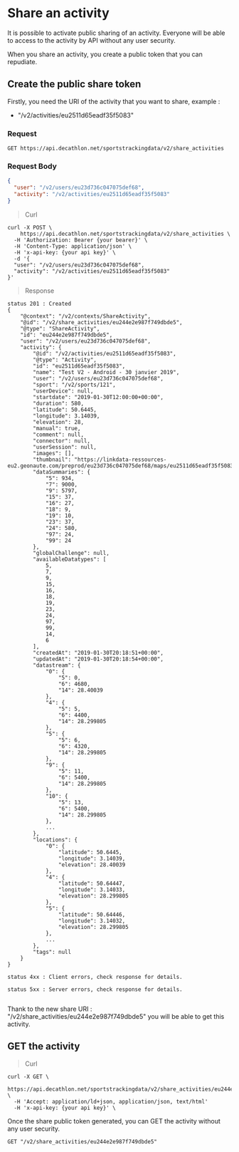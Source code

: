 # Share an activity

It is possible to activate public sharing of an activity.
Everyone will be able to access to the activity by API without any user security.

When you share an activity, you create a public token that you can repudiate.


## Create the public share token

Firstly, you need the URI of the activity that you want to share, example :

* "/v2/activities/eu2511d65eadf35f5083"


### Request

`GET https://api.decathlon.net/sportstrackingdata/v2/share_activities`
 

### Request Body

```json
{
  "user": "/v2/users/eu23d736c047075def68",
  "activity": "/v2/activities/eu2511d65eadf35f5083"
}
```


> Curl


```shell
curl -X POST \
    https://api.decathlon.net/sportstrackingdata/v2/share_activities \
  -H 'Authorization: Bearer {your bearer}' \
  -H 'Content-Type: application/json' \
  -H 'x-api-key: {your api key}' \
  -d '{
  "user": "/v2/users/eu23d736c047075def68",
  "activity": "/v2/activities/eu2511d65eadf35f5083"
}' 
```




> Response

```
status 201 : Created
{
    "@context": "/v2/contexts/ShareActivity",
    "@id": "/v2/share_activities/eu244e2e987f749dbde5",
    "@type": "ShareActivity",
    "id": "eu244e2e987f749dbde5",
    "user": "/v2/users/eu23d736c047075def68",
    "activity": {
        "@id": "/v2/activities/eu2511d65eadf35f5083",
        "@type": "Activity",
        "id": "eu2511d65eadf35f5083",
        "name": "Test V2 - Android - 30 janvier 2019",
        "user": "/v2/users/eu23d736c047075def68",
        "sport": "/v2/sports/121",
        "userDevice": null,
        "startdate": "2019-01-30T12:00:00+00:00",
        "duration": 580,
        "latitude": 50.6445,
        "longitude": 3.14039,
        "elevation": 28,
        "manual": true,
        "comment": null,
        "connector": null,
        "userSession": null,
        "images": [],
        "thumbnail": "https://linkdata-ressources-eu2.geonaute.com/preprod/eu23d736c047075def68/maps/eu2511d65eadf35f5083.png",
        "dataSummaries": {
            "5": 934,
            "7": 9000,
            "9": 5797,
            "15": 37,
            "16": 27,
            "18": 9,
            "19": 10,
            "23": 37,
            "24": 580,
            "97": 24,
            "99": 24
        },
        "globalChallenge": null,
        "availableDatatypes": [
            5,
            7,
            9,
            15,
            16,
            18,
            19,
            23,
            24,
            97,
            99,
            14,
            6
        ],
        "createdAt": "2019-01-30T20:18:51+00:00",
        "updatedAt": "2019-01-30T20:18:54+00:00",
        "datastream": {
            "0": {
                "5": 0,
                "6": 4680,
                "14": 28.40039
            },
            "4": {
                "5": 5,
                "6": 4400,
                "14": 28.299805
            },
            "5": {
                "5": 6,
                "6": 4320,
                "14": 28.299805
            },
            "9": {
                "5": 11,
                "6": 5400,
                "14": 28.299805
            },
            "10": {
                "5": 13,
                "6": 5400,
                "14": 28.299805
            },
            ...
        },
        "locations": {
            "0": {
                "latitude": 50.6445,
                "longitude": 3.14039,
                "elevation": 28.40039
            },
            "4": {
                "latitude": 50.64447,
                "longitude": 3.14033,
                "elevation": 28.299805
            },
            "5": {
                "latitude": 50.64446,
                "longitude": 3.14032,
                "elevation": 28.299805
            },
            ...
        },
        "tags": null
    }
}

status 4xx : Client errors, check response for details.

status 5xx : Server errors, check response for details.


```

Thank to the new share URI : "/v2/share_activities/eu244e2e987f749dbde5" you will be able to get this activity.


## GET the activity 

> Curl

```shell
curl -X GET \
  https://api.decathlon.net/sportstrackingdata/v2/share_activities/eu244e2e987f749dbde5 \
  -H 'Accept: application/ld+json, application/json, text/html' 
  -H 'x-api-key: {your api key}' \
```

Once the share public token generated, you can GET the activity without any user security.

`GET "/v2/share_activities/eu244e2e987f749dbde5"`



